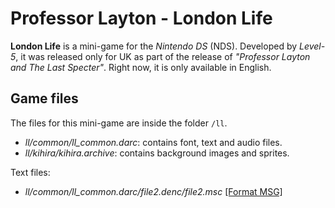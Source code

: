 # Professor Layton - London Life

**London Life** is a mini-game for the _Nintendo DS_ (NDS). Developed by
_Level-5_, it was released only for UK as part of the release of _"Professor
Layton and The Last Specter"_. Right now, it is only available in English.

## Game files

The files for this mini-game are inside the folder `/ll`.

- _ll/common/ll_common.darc_: contains font, text and audio files.
- _ll/kihira/kihira.archive_: contains background images and sprites.

Text files:

- _ll/common/ll_common.darc/file2.denc/file2.msc_ [[Format MSG]](MSG.md)
